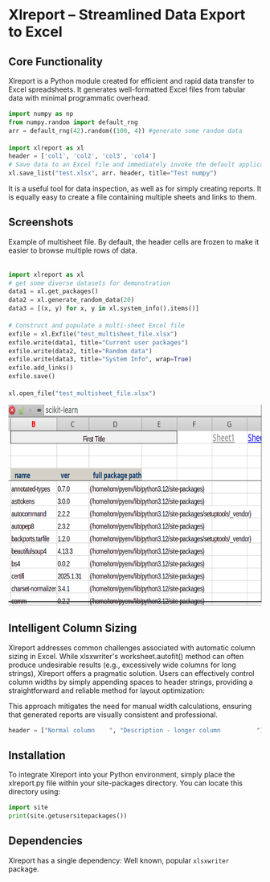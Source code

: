 # Xlreport – Streamlined Data Export to Excel


## Core Functionality
Xlreport is a Python module created for efficient and rapid data transfer to Excel spreadsheets. It generates well-formatted Excel files from tabular data with minimal programmatic overhead.
```python
import numpy as np
from numpy.random import default_rng
arr = default_rng(42).random((100, 4)) #generate some random data

import xlreport as xl
header = ['col1', 'col2', 'col3', 'col4']
# Save data to an Excel file and immediately invoke the default application to open it
xl.save_list("test.xlsx", arr. header, title="Test numpy") 
```

 
It is a useful tool for data inspection, as well as for simply creating reports. It is equally easy to create a file containing multiple sheets and links to them.

## Screenshots

Example of multisheet file.
By default, the header cells are frozen to make it easier to browse multiple rows of data.

```python

import xlreport as xl
# get some diverse datasets for demonstration
data1 = xl.get_packages()
data2 = xl.generate_random_data(20)
data3 = [(x, y) for x, y in xl.system_info().items()]

# Construct and populate a multi-sheet Excel file
exfile = xl.Exfile("test_multisheet_file.xlsx")
exfile.write(data1, title="Current user packages")
exfile.write(data2, title="Random data")
exfile.write(data3, title="System Info", wrap=True)
exfile.add_links()
exfile.save()

xl.open_file("test_multisheet_file.xlsx")
```

<p align="center">
<img src="xlreport-gnumeric.gif"   height="400" style="max-width: 100%;max-height: 100%;">
<!-- If you have screenshots you'd like to share, include them here. -->
</p>


## Intelligent Column Sizing

Xlreport addresses common challenges associated with automatic column sizing in Excel. While xlsxwriter's worksheet.autofit() method can often produce undesirable results (e.g., excessively wide columns for long strings), Xlreport offers a pragmatic solution. Users can effectively control column widths by simply appending spaces to header strings, providing a straightforward and reliable method for layout optimization:

This approach mitigates the need for manual width calculations, ensuring that generated reports are visually consistent and professional.
   

```python
header = ["Normal column    ", "Description - longer column          "]
```

## Installation
To integrate Xlreport into your Python environment, simply place the xlreport.py file within your site-packages directory. You can locate this directory using:
```python
import site
print(site.getusersitepackages())
```

## Dependencies

Xlreport has a single dependency: 
Well known, popular ```xlsxwriter``` package.



